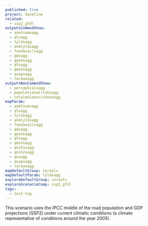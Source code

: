 ```yaml
---
published: true
project: baseline
related:
  - ssp2_gfdl
outputsCommodShow:
  - anmlnumxagg
  - qlxagg
  - tyldxagg
  - anmlyldxagg
  - foodavailxagg
  - qdxagg
  - qeshxagg
  - qfxagg
  - qmshxagg
  - qsupxagg
  - tareaxagg
outputsNonCommodShow:
  - percapkcalxagg
  - populationatriskxagg
  - totalmalnourishedxagg
mapParam:
  - anmlnumxagg
  - qlxagg
  - tyldxagg
  - anmlyldxagg
  - foodavailxagg
  - qdxagg
  - qeshxagg
  - qfxagg
  - qmshxagg
  - qnsh1xagg
  - qnsh2xagg
  - qnxagg
  - qsupxagg
  - tareaxagg
mapDefaultGroup: cereals
mapDefaultParam: tyldxagg
exploreDefaultGroup: cereals
exploreScenarioComp: ssp2_gfdl
tags:
  - test-tag
---
```



This scenario uses the IPCC middle of the road population and GDP projections (SSP2) under current climatic conditions (a climate representative of conditions around the year 2005).
